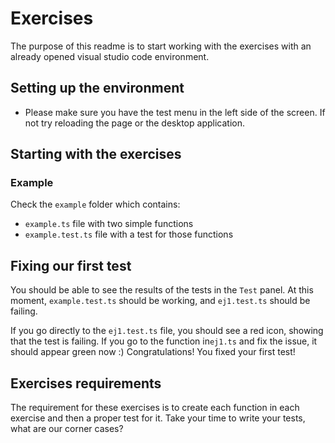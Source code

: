 # Exercises

The purpose of this readme is to start working with the exercises with an already opened visual studio code environment.

## Setting up the environment

- Please make sure you have the test menu in the left side of the screen. If not try reloading the page or the desktop application.

## Starting with the exercises

### Example

Check the `example` folder which contains:

- `example.ts` file with two simple functions
- `example.test.ts` file with a test for those functions

## Fixing our first test

You should be able to see the results of the tests in the `Test` panel. At this moment, `example.test.ts` should be working, and `ej1.test.ts` should be failing.

If you go directly to the `ej1.test.ts` file, you should see a red icon, showing that the test is failing. If you go to the function in`ej1.ts` and fix the issue, it should appear green now :) Congratulations! You fixed your first test!

## Exercises requirements

The requirement for these exercises is to create each function in each exercise and then a proper test for it. Take your time to write your tests, what are our corner cases?
